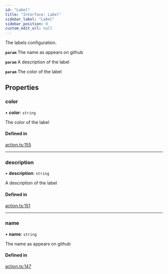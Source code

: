 ```yaml
---
id: "Label"
title: "Interface: Label"
sidebar_label: "Label"
sidebar_position: 0
custom_edit_url: null
---
```


The labels configuration.

**`param`** The name as appears on github

**`param`** A description of the label

**`param`** The color of the label

## Properties

### color

• **color**: `string`

The color of the label

#### Defined in

[action.ts:155](https://github.com/Videndum/Convential-PR-Releases/blob/377fcdd/src/action.ts#L155)

___

### description

• **description**: `string`

A description of the label

#### Defined in

[action.ts:151](https://github.com/Videndum/Convential-PR-Releases/blob/377fcdd/src/action.ts#L151)

___

### name

• **name**: `string`

The name as appears on github

#### Defined in

[action.ts:147](https://github.com/Videndum/Convential-PR-Releases/blob/377fcdd/src/action.ts#L147)

